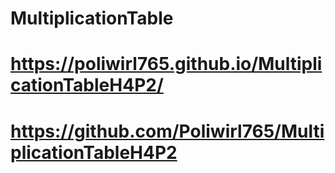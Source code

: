 # MultiplicationTable
# https://poliwirl765.github.io/MultiplicationTableH4P2/

# https://github.com/Poliwirl765/MultiplicationTableH4P2
